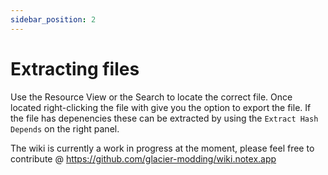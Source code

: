 ```yaml
---
sidebar_position: 2
---
```


# Extracting files

Use the Resource View or the Search to locate the correct file. Once located right-clicking the file with give you the option to export the file. If the file has depenencies these can be extracted by using the `Extract Hash Depends` on the right panel. 


The wiki is currently a work in progress at the moment, please feel free to contribute @ https://github.com/glacier-modding/wiki.notex.app